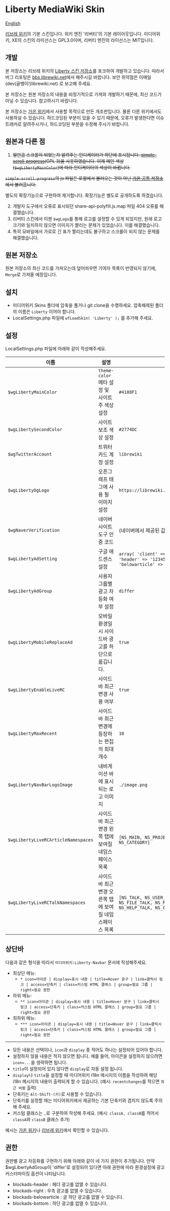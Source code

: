 # Liberty MediaWiki Skin

[English](.github/README.en.md)

[리브레 위키](https://librewiki.net)의 기본 스킨입니다. 위키 엔진 '리버티'의 기본 레이아웃입니다. 미디어위키, XE의 스킨의 라이선스는 GPL3.0이며, 리버티 엔진의 라이선스는 MIT입니다.

## 개발
본 저장소는 리브레 위키의 [Liberty 스킨 저장소](https://github.com/librewiki/liberty-skin)를 포크하여 개발하고 있습니다. 따라서 버그 리포팅은 [bbs.librewiki.net](https://bbs.librewiki.net/)에서 해주시길 바랍니다. 보안 취약점은 이메일 (dev(골뱅이!)librewiki.net) 로 보고해 주세요.

본 저장소는 원본 저장소의 내용을 비정기적으로 가져와 개발하기 때문에, 최신 코드가 아닐 수 있습니다. 참고하시기 바랍니다.

본 저장소는 [가온 위키](https://www.gaonwiki.com)에서 사용할 목적으로 만든 개조판입니다. 물론 다른 위키에서도 사용하실 수 있습니다. 하드코딩된 부분이 있을 수 있기 때문에, 오류가 발생한다면 이슈 트래커로 알려주시거나, 하드코딩된 부분을 수정해 주시기 바랍니다.

## 원본과 다른 점
1. ~~얼만큼 스크롤이 되었는지 알려주는 인디케이터가 하단에 표시됩니다. [simple-scroll-progress](https://github.com/merlinwarage/simple-scroll-progress)(GPL 3)을 사용하였습니다. 이제 메인 색상(`$wgLibertyMainColor`)에 따라 인디케이터의 색상이 바뀝니다.~~

~~`simple-scroll-progress`의 js 파일은 로컬에서 불러오는 것이 아닌 [가온 공통 저장소](https://common.gaon.xyz)에서 불러옵니다.~~

별도의 확장기능으로 구현하여 제거합니다. 확장기능은 별도로 공개하도록 하겠습니다.

2. 개발자 도구에서 오류로 표시되던 share-api-polyfill.js.map 파일 404 오류를 해결했습니다.
3. 리버티 스킨에서 이젠 `$wgLogo`를 통해 로고를 설정할 수 있게 되었지만, 원래 로고 크기와 일치하지 않으면 이미지가 짤리는 문제가 있었습니다. 이를 해결했습니다.
4. 특히 모바일에서 가로로 긴 표가 짤리는데도 불구하고 스크롤이 되지 않는 문제를 해결했습니다.

## 원본 저장소
원본 저장소의 최신 코드를 가져오는데 덮어씌우면 기여자 목록이 반영되지 않기에, `Merge`로 가져올 예정입니다.

## 설치

* 미디어위키 Skins 폴더에 압축을 풀거나 git clone을 수행하세요. 압축해제된 폴더의 이름은 `Liberty` 이어야 합니다.
* LocalSettings.php 파일에 `wfLoadSkin( 'Liberty' );` 를 추가해 주세요.

## 설정

LocalSettings.php 파일에 아래와 같이 작성해주세요.

| 이름 | 설명 | 예시 값 | 기본 값 |
| ---- | ---- | ---- | ---- |
| `$wgLibertyMainColor` | `theme-color` 메타 설정 및 사이트 주 색상 설정 | `#4188F1` | `#4188F1` |
| `$wgLibertySecondColor` | 사이트 보조 색상 설정 | `#2774DC` | `$wgLibertyMainColor`의 값에서 `1A1415`만큼 뺀 값 |
| `$wgTwitterAccount` | 트위터 카드 계정 설정 | `librewiki` | (없음) |
| `$wgLibertyOgLogo` | 오픈그래프 태그에 사용 될 이미지 설정 | `https://librewiki.net/images/6/6a/Libre_favicon.png` | `$wgLogo`의 값 |
| `$wgNaverVerification` | 네이버 사이트 도구 인증 코드 | (네이버에서 제공된 값) | (없음) |
| `$wgLibertyAdSetting` | 구글 애드센스 설정 | `array( 'client' => '(Google Adsense에서 제공한 값)', 'header' => '1234567890', 'right' => '0987654321', 'belowarticle' => 1313135452 )` | (없음) |
| `$wgLibertyAdGroup` | 사용자 그룹별 광고 차등화 여부 설정 | `differ` | `null`|
| `$wgLibertyMobileReplaceAd` | 모바일 환경일 시 사이드바 광고를 하단으로 옮깁니다. | `true` | `false` |
| `$wgLibertyEnableLiveRC` | 사이드바 최근 변경 사용 여부 | `true` | `true` |
| `$wgLibertyMaxRecent` | 사이드바 최근 변경에 등장하는 편집의 최대 개수 | `10` | `10` |
| `$wgLibertyNavBarLogoImage` | 내비게이션 바에 표시되는 로고 이미지  | `./image.png` | `null` |
| `$wgLibertyLiveRCArticleNamespaces` | 사이드바 최근 변경 왼쪽 탭에 보여질 네임스페이스 목록 | `[NS_MAIN, NS_PROJECT, NS_TEMPLATE, NS_HELP, NS_CATEGORY]` | `[NS_MAIN, NS_PROJECT, NS_TEMPLATE, NS_HELP, NS_CATEGORY]` |
| `$wgLibertyLiveRCTalkNamespaces` | 사이드바 최근 변경 오른쪽 탭에 보여질 네임스페이스 목록 | `[NS_TALK, NS_USER_TALK, NS_PROJECT_TALK, NS_FILE_TALK, NS_MEDIAWIKI_TALK, NS_TEMPLATE_TALK, NS_HELP_TALK, NS_CATEGORY_TALK]` | `[NS_TALK, NS_USER_TALK, NS_PROJECT_TALK, NS_FILE_TALK, NS_MEDIAWIKI_TALK, NS_TEMPLATE_TALK, NS_HELP_TALK, NS_CATEGORY_TALK]` |

## 상단바

다음과 같은 형식을 따라서 `미디어위키:Liberty-Navbar` 문서에 작성해주세요.

* 최상단 메뉴:
  * `* icon=아이콘 | display=표시 내용 | title=Hover 문구 | link=클릭시 링크 | access=단축키 | class=커스텀 HTML 클래스 | group=필요 그룹 | right=필요 권한`
* 하위 메뉴:
  * `** icon=아이콘 | display=표시 내용 | title=Hover 문구 | link=클릭시 링크 | access=단축키 | class=커스텀 HTML 클래스 | group=필요 그룹 | right=필요 권한`
* 최하위 메뉴:
  * `*** icon=아이콘 | display=표시 내용 | title=Hover 문구 | link=클릭시 링크 | access=단축키 | class=커스텀 HTML 클래스 | group=필요 그룹 | right=필요 권한`

---

* 모든 내용은 선택이나, `icon`과 `display` 중 적어도 하나는 설정되어 있어야 합니다.
* 설정하지 않을 내용은 적지 않으면 됩니다. 예를 들어, 아이콘을 설정하지 않으려면 `icon=...`을 생략하면 됩니다.
* `title`이 설정되어 있지 않다면 `display`로 자동 설정 됩니다.
* `display`나 `title`을 설정할 때 미디어위키 i18n 메시지의 이름을 작성하여 해당 i18n 메시지의 내용이 출력되게 할 수 있습니다. (예시: `recentchanges`를 적으면 `최근 바뀜` 출력)
* 단축키는 `Alt-Shift-(키)`로 사용할 수 있습니다.
* 단축키를 설정할 때는 미디어위키에서 제공하는 기본 단축키와 겹치지 않도록 주의해 주세요.
* 커스텀 클래스는 `,`로 구분하여 작성해 주세요. (예시: `classA, classB`를 적어서 `classA`와 `classB` 클래스 추가)

예시는 [가온 위키](https://www.gaonwiki.com/w/MediaWiki:Liberty-Navbar)나 [리브레 위키](https://librewiki.net/wiki/MediaWiki:Liberty-Navbar)에서 확인할 수 있습니다.

## 권한

권한별 광고 차등화를 구현하기 위해 아래와 같이 네 가지 권한이 추가됩니다. 만약 $wgLibertyAdGroup이 'differ'로 설정되어 있다면 아래 권한에 따라 환경설정에 광고 커스터마이징 옵션이 나타납니다.

* blockads-header : 헤더 광고를 없앨 수 있습니다.
* blockads-right : 우측 광고를 없앨 수 있습니다.
* blockads-belowarticle : 글 하단 광고를 없앨 수 있습니다.
* blockads-bottom : 하단 광고를 없앨 수 있습니다.
